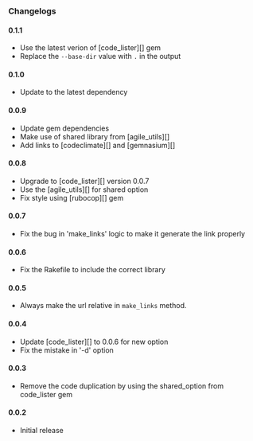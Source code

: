 ### Changelogs

#### 0.1.1

- Use the latest verion of [code_lister][] gem
- Replace the `--base-dir` value with `.` in the output

#### 0.1.0

- Update to the latest dependency

#### 0.0.9

- Update gem dependencies
- Make use of shared library from [agile_utils][]
- Add links to [codeclimate][] and [gemnasium][]

#### 0.0.8

- Upgrade to [code_lister][] version 0.0.7
- Use the [agile_utils][] for shared option
- Fix style using [rubocop][] gem

#### 0.0.7

- Fix the bug in 'make_links' logic to make it generate the link properly

#### 0.0.6

- Fix the Rakefile to include the correct library

#### 0.0.5

- Always make the url relative in `make_links` method.

#### 0.0.4

- Update [code_lister][] to 0.0.6 for new option
- Fix the mistake in '-d' option

#### 0.0.3

- Remove the code duplication by using the shared_option from code_lister gem

#### 0.0.2

- Initial release

